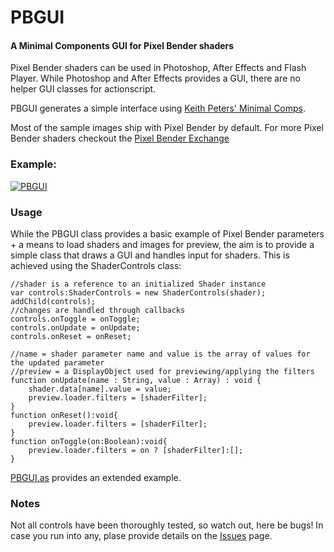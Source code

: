 PBGUI
========

#### A Minimal Components GUI for Pixel Bender shaders ####

Pixel Bender shaders can be used in Photoshop, After Effects and Flash Player.
While Photoshop and After Effects provides a GUI, there are no helper GUI classes
for actionscript.

PBGUI generates a simple interface using <a href="http://minimalcomps.com/">Keith Peters' Minimal Comps</a>.

Most of the sample images ship with Pixel Bender by default.
For more Pixel Bender shaders checkout the <a href="http://www.adobe.com/cfusion/exchange/index.cfm?event=productHome&exc=26">Pixel Bender Exchange</a>
<!--
[More info...](http://disturbmedia.com/blog/)
-->

### Example: ###

[![PBGUI](https://github.com/orgicus/PBGUI/raw/master/bin/pbgui.gif)](https://github.com/orgicus/PBGUI/blob/master/bin/pbgui.html)

### Usage ###

While the PBGUI class provides a basic example of Pixel Bender parameters + a means to load shaders and images
for preview, the aim is to provide a simple class that draws a GUI and handles input for shaders.
This is achieved using the ShaderControls class:

	//shader is a reference to an initialized Shader instance
	var controls:ShaderControls = new ShaderControls(shader);
	addChild(controls);
	//changes are handled through callbacks
	controls.onToggle = onToggle;
	controls.onUpdate = onUpdate;
	controls.onReset = onReset;
	
	//name = shader parameter name and value is the array of values for the updated parameter
	//preview = a DisplayObject used for previewing/applying the filters
	function onUpdate(name : String, value : Array) : void {
		shader.data[name].value = value;
		preview.loader.filters = [shaderFilter];
	}
	function onReset():void{
		preview.loader.filters = [shaderFilter];	
	}
	function onToggle(on:Boolean):void{
		preview.loader.filters = on ? [shaderFilter]:[];	
	}
	
<a href="https://github.com/orgicus/PBGUI/blob/master/src/com/disturbmedia/pb/PBGUI.as">PBGUI.as</a> provides an extended example.

### Notes ###

Not all controls have been thoroughly tested, so watch out, here be bugs!
In case you run into any, plase provide details on the <a href="https://github.com/orgicus/PBGUI/issues">Issues</a> page.